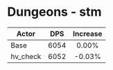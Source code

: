 # Dungeons - stm
| Actor | DPS | Increase |
|---|:---:|:---:|
|Base|6054|0.00%|
|hv_check|6052|-0.03%|
